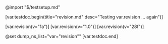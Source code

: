 @import "$/testsetup.md"

[var.testdoc.begin(title="revision.md" desc="Testing var.revision ... again")]

[var.revision(v="1a")] 
[var.revision(v="1.0")]
[var.revision(v="28f")]

@set dump_ns_list="var=\"revision\""
[var.testdoc.end]

